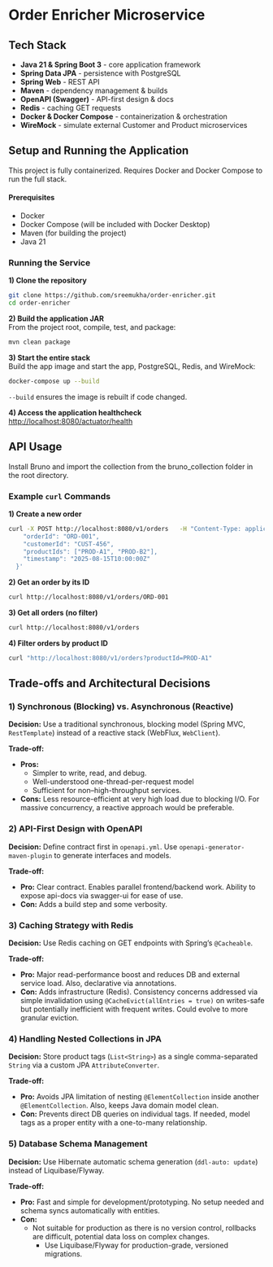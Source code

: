 # Order Enricher Microservice

## Tech Stack
- **Java 21 & Spring Boot 3** - core application framework
- **Spring Data JPA** - persistence with PostgreSQL
- **Spring Web** - REST API
- **Maven** - dependency management & builds
- **OpenAPI (Swagger)** - API-first design & docs
- **Redis** - caching GET requests
- **Docker & Docker Compose** - containerization & orchestration
- **WireMock** - simulate external Customer and Product microservices

## Setup and Running the Application

This project is fully containerized. Requires Docker and Docker Compose to run the full stack.

#### Prerequisites
- Docker
- Docker Compose (will be included with Docker Desktop)
- Maven (for building the project)
- Java 21

### Running the Service

**1) Clone the repository**
```bash
git clone https://github.com/sreemukha/order-enricher.git
cd order-enricher
```

**2) Build the application JAR**  
From the project root, compile, test, and package:
```bash
mvn clean package
```

**3) Start the entire stack**  
Build the app image and start the app, PostgreSQL, Redis, and WireMock:
```bash
docker-compose up --build
```
`--build` ensures the image is rebuilt if code changed.

**4) Access the application healthcheck**  
[http://localhost:8080/actuator/health]()

## API Usage
Install Bruno and import the collection from the bruno_collection folder in the root directory.

### Example `curl` Commands

**1) Create a new order**
```bash
curl -X POST http://localhost:8080/v1/orders   -H "Content-Type: application/json"   -d '{
    "orderId": "ORD-001",
    "customerId": "CUST-456",
    "productIds": ["PROD-A1", "PROD-B2"],
    "timestamp": "2025-08-15T10:00:00Z"
  }'
```

**2) Get an order by its ID**
```bash
curl http://localhost:8080/v1/orders/ORD-001
```

**3) Get all orders (no filter)**
```bash
curl http://localhost:8080/v1/orders
```

**4) Filter orders by product ID**
```bash
curl "http://localhost:8080/v1/orders?productId=PROD-A1"
```

## Trade-offs and Architectural Decisions

### 1) Synchronous (Blocking) vs. Asynchronous (Reactive)
**Decision:** Use a traditional synchronous, blocking model (Spring MVC, `RestTemplate`) instead of a reactive stack (WebFlux, `WebClient`).

**Trade-off:**
- **Pros:**
    - Simpler to write, read, and debug.
    - Well-understood one-thread-per-request model
    - Sufficient for non–high-throughput services.
- **Cons:** Less resource-efficient at very high load due to blocking I/O. For massive concurrency, a reactive approach would be preferable.

### 2) API-First Design with OpenAPI
**Decision:** Define contract first in `openapi.yml`. Use `openapi-generator-maven-plugin` to generate interfaces and models.

**Trade-off:**
- **Pro:** Clear contract. Enables parallel frontend/backend work. Ability to expose api-docs via swagger-ui for ease of use.
- **Con:** Adds a build step and some verbosity.

### 3) Caching Strategy with Redis
**Decision:** Use Redis caching on GET endpoints with Spring’s `@Cacheable`.

**Trade-off:**
- **Pro:** Major read-performance boost and reduces DB and external service load. Also, declarative via annotations.
- **Con:** Adds infrastructure (Redis). Consistency concerns addressed via simple invalidation using `@CacheEvict(allEntries = true)` on writes-safe but potentially inefficient with frequent writes. Could evolve to more granular eviction.

### 4) Handling Nested Collections in JPA
**Decision:** Store product tags (`List<String>`) as a single comma-separated `String` via a custom JPA `AttributeConverter`.

**Trade-off:**
- **Pro:** Avoids JPA limitation of nesting `@ElementCollection` inside another `@ElementCollection`. Also, keeps Java domain model clean.
- **Con:** Prevents direct DB queries on individual tags. If needed, model tags as a proper entity with a one-to-many relationship.

### 5) Database Schema Management
**Decision:** Use Hibernate automatic schema generation (`ddl-auto: update`) instead of Liquibase/Flyway.

**Trade-off:**
- **Pro:** Fast and simple for development/prototyping. No setup needed and schema syncs automatically with entities.
- **Con:**
    - Not suitable for production as there is no version control, rollbacks are difficult, potential data loss on complex changes.
        - Use Liquibase/Flyway for production-grade, versioned migrations.
